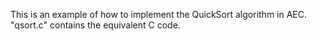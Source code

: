 This is an example of how to implement the QuickSort algorithm in AEC. "qsort.c" contains the equivalent C code.
